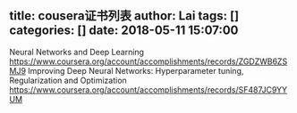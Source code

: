 title: cousera证书列表
author: Lai
tags: []
categories: []
date: 2018-05-11 15:07:00
---
Neural Networks and Deep Learning
https://www.coursera.org/account/accomplishments/records/ZGDZWB6ZSMJ9
Improving Deep Neural Networks: Hyperparameter tuning, Regularization and Optimization
https://www.coursera.org/account/accomplishments/records/SF487JC9YYUM